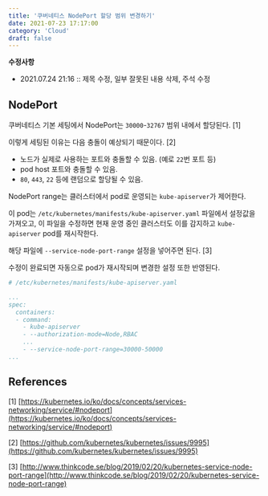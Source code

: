 ```yaml
---
title: '쿠버네티스 NodePort 할당 범위 변경하기'
date: 2021-07-23 17:17:00
category: 'Cloud'
draft: false
---
```

**수정사항**
- 2021.07.24 21:16 :: 제목 수정, 일부 잘못된 내용 삭제, 주석 수정

## NodePort

쿠버네티스 기본 세팅에서 NodePort는 `30000`-`32767` 범위 내에서 할당된다. [1]

이렇게 세팅된 이유는 다음 충돌이 예상되기 때문이다. [2]

- 노드가 실제로 사용하는 포트와 충돌할 수 있음. (예로 `22`번 포트 등)
- pod host 포트와 충돌할 수 있음.
- `80`, `443`, `22` 등에 랜덤으로 할당될 수 있음.

NodePort range는 클러스터에서 pod로 운영되는 `kube-apiserver`가 제어한다.

이 pod는 `/etc/kubernetes/manifests/kube-apiserver.yaml` 파일에서 설정값을 가져오고, 이 파일을 수정하면 현재 운영 중인 클러스터도 이를 감지하고 `kube-apiserver` pod를 재시작한다. 

해당 파일에 `--service-node-port-range` 설정을 넣어주면 된다. [3]

수정이 완료되면 자동으로 pod가 재시작되며 변경한 설정 또한 반영된다.

```yaml
# /etc/kubernetes/manifests/kube-apiserver.yaml

...
spec:
  containers:
  - command:
    - kube-apiserver
    - --authorization-mode=Node,RBAC
    ...
    - --service-node-port-range=30000-50000
...
```

## References

[1] [https://kubernetes.io/ko/docs/concepts/services-networking/service/#nodeport](https://kubernetes.io/ko/docs/concepts/services-networking/service/#nodeport)

[2] [https://github.com/kubernetes/kubernetes/issues/9995](https://github.com/kubernetes/kubernetes/issues/9995)

[3] [http://www.thinkcode.se/blog/2019/02/20/kubernetes-service-node-port-range](http://www.thinkcode.se/blog/2019/02/20/kubernetes-service-node-port-range)